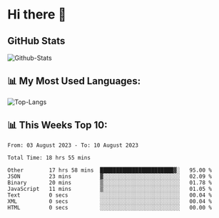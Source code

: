 # Hi there 👋

## GitHub Stats
![Github-Stats](https://github-readme-stats-sigma-five.vercel.app/api?username=ltorson&show_icons=true&theme=radical&count_private=true)

## 📊 My Most Used Languages:
![Top-Langs](https://github-readme-stats-sigma-five.vercel.app/api/top-langs/?username=LTorson&layout=compact&langs_count=10)

## 📊 This Weeks Top 10:
<!--START_SECTION:waka-->

```text
From: 03 August 2023 - To: 10 August 2023

Total Time: 18 hrs 55 mins

Other        17 hrs 58 mins  ███████████████████████▓░   95.00 %
JSON         23 mins         ▓░░░░░░░░░░░░░░░░░░░░░░░░   02.09 %
Binary       20 mins         ▒░░░░░░░░░░░░░░░░░░░░░░░░   01.78 %
JavaScript   11 mins         ▒░░░░░░░░░░░░░░░░░░░░░░░░   01.05 %
Text         0 secs          ░░░░░░░░░░░░░░░░░░░░░░░░░   00.04 %
XML          0 secs          ░░░░░░░░░░░░░░░░░░░░░░░░░   00.04 %
HTML         0 secs          ░░░░░░░░░░░░░░░░░░░░░░░░░   00.00 %
```

<!--END_SECTION:waka-->
